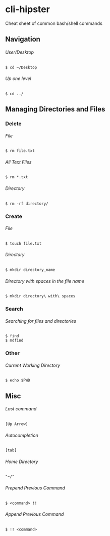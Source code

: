 # cli-hipster  
Cheat sheet of common bash/shell commands  

## Navigation  
###### User/Desktop  
    $ cd ~/Desktop
###### Up one level  
    $ cd ../

## Managing Directories and Files
### Delete
###### File
    $ rm file.txt
###### All Text Files
    $ rm *.txt
###### Directory
    $ rm -rf directory/
### Create  
###### File  
    $ touch file.txt
###### Directory  
    $ mkdir directory_name
###### Directory with spaces in the file name
    $ mkdir directory\ with\ spaces
### Search
###### Searching for files and directories
    $ find
    $ mdfind
### Other
###### Current Working Directory  
    $ echo $PWD

## Misc  
###### Last command  
    [Up Arrow]
###### Autocompletion  
    [tab]  
###### Home Directory  
    "~/"
###### Prepend Previous Command  
    $ <command> !!
###### Append Previous Command
    $ !! <command>

